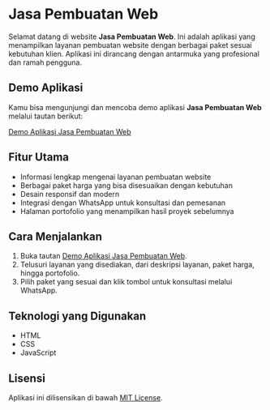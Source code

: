 # Jasa Pembuatan Web

Selamat datang di website **Jasa Pembuatan Web**. Ini adalah aplikasi yang menampilkan layanan pembuatan website dengan berbagai paket sesuai kebutuhan klien. Aplikasi ini dirancang dengan antarmuka yang profesional dan ramah pengguna.

## Demo Aplikasi

Kamu bisa mengunjungi dan mencoba demo aplikasi **Jasa Pembuatan Web** melalui tautan berikut:

[Demo Aplikasi Jasa Pembuatan Web](https://bagusweb.github.io/jasa-pembuatan-web/)

## Fitur Utama

- Informasi lengkap mengenai layanan pembuatan website
- Berbagai paket harga yang bisa disesuaikan dengan kebutuhan
- Desain responsif dan modern
- Integrasi dengan WhatsApp untuk konsultasi dan pemesanan
- Halaman portofolio yang menampilkan hasil proyek sebelumnya

## Cara Menjalankan

1. Buka tautan [Demo Aplikasi Jasa Pembuatan Web](https://bagusweb.github.io/jasa-pembuatan-web/).
2. Telusuri layanan yang disediakan, dari deskripsi layanan, paket harga, hingga portofolio.
3. Pilih paket yang sesuai dan klik tombol untuk konsultasi melalui WhatsApp.

## Teknologi yang Digunakan

- HTML
- CSS
- JavaScript

## Lisensi

Aplikasi ini dilisensikan di bawah [MIT License](LICENSE).
